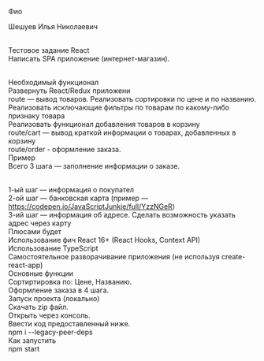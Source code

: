 
 Фио<br>

Шешуев Илья Николаевич<br><br>

Тестовое задание React<br>
Написать SPA приложение (интернет-магазин).<br><br>

Необходимый функционал<br>
Развернуть React/Redux приложени<br>
route — вывод товаров. Реализовать сортировки по цене и по названию.<br>
Реализовать исключающие фильтры по товарам по какому-либо признаку товара<br>
Реализовать функционал добавления товаров в корзину<br>
route/cart — вывод краткой информации о товарах, добавленных в корзину<br>
route/order - оформление заказа.<br>
Пример<br>
Всего 3 шага — заполнение информации о заказе.<br><br>

1-ый шаг — информация о покупател<br>
2-ой шаг — банковская карта (пример — https://codepen.io/JavaScriptJunkie/full/YzzNGeR)<br>
3-ий шаг — информация об адресе. Сделать возможность указать адрес через карту<br>
Плюсами будет<br>
Использование фич React 16+ (React Hooks, Context API)<br>
Использование TypeScript<br>
Cамостоятельное разворачивание приложения (не используя create-react-app)<br>
Основные функции<br>
Сортиртировка по: Цене, Названию.<br>
Оформление заказа в 4 шага.<br>
Запуск проекта (локально)<br>
Скачать zip файл.<br>
Открыть через консоль.<br>
Ввести код предоставленный ниже.<br>
npm i --legacy-peer-deps<br>
Как запустить<br>
npm start<br>
<br>
